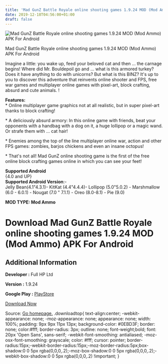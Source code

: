 ```yaml
---
title: 'Mad GunZ Battle Royale online shooting games 1.9.24 MOD (Mod Ammo) APK For Android'
date: 2019-12-18T04:56:00+01:00
draft: false
---
```


![Mad GunZ Battle Royale online shooting games 1.9.24 MOD (Mod Ammo) APK For Android](https://i2.wp.com/apkhome.net/wp-content/uploads/2019/11/Mad-GunZ-Battle-Royale-online-shooting-games.png "Mad GunZ Battle Royale online shooting games 1.9.24 MOD (Mod Ammo) APK For Android")

  

Mad GunZ Battle Royale online shooting games 1.9.24 MOD (Mod Ammo) APK For Android

Imagine a little: you wake up, feed your beloved cat and then ... the carnage begins! Where did Mr. Bouldepoil go and ... what is this armored turkey? Does it have anything to do with unicorns? But what is this BINZ? It's up to you to discover this adventure that reinvents online shooter and FPS, free war games and multiplayer online games with pixel-art, block crafting, absurd and cute animals. !

**Features:**  
\* Online multiplayer game graphics not at all realistic, but in super pixel-art thanks to block crafting!

\* A deliciously absurd armory: In this online game with friends, beat your opponents with a handbag with a dog on it, a huge lollipop or a magic wand. Or strafe them with ... cat hair!

\* Enemies among the top of the line multiplayer online war, action and other FPS games: zombies, barjos chickens and even an insane octopus!

\* That's not all! Mad GunZ online shooting game is the first of the free online block crafting games online in which you can see your feet!

**Supported Android**  
{4.0 and UP}  
**Supported Android Version**:-  
Jelly Bean(4.1"4.3.1)- KitKat (4.4"4.4.4)- Lollipop (5.0"5.0.2) - Marshmallow (6.0 - 6.0.1) - Nougat (7.0 " 7.1.1) - Oreo (8.0-8.1) - Pie (9.0)

**MOD TYPE: Mod Ammo**

Download Mad GunZ Battle Royale online shooting games 1.9.24 MOD (Mod Ammo) APK For Android
===========================================================================================

Additional Information
----------------------

**Developer :** Full HP Ltd

**Version :** 1.9.24

**Google Play :** [PlayStore](https://play.google.com/store/apps/details?id=com.mad.gunz)

  

[Download Now](https://store4app.co/post/mad-gunz-battle-royale-online-shooting-games-1-9-24-mod-mod-ammo-apk-for-android_1574520518)

  
Source: [Go homepage.](https://store4app.co/post/mad-gunz-battle-royale-online-shooting-games-1-9-24-mod-mod-ammo-apk-for-android_1574520518) .downloadtop{ text-align:center; -webkit-appearance: none; -moz-appearance: none; appearance: none; width: 100%; padding: 9px 9px 11px 13px; background-color: #0EBD3F; border: none; color:#fff; border-radius: 3px; outline: none; font-weight;bold; font: 20px 'Open Sans', sans-serif; -webkit-font-smoothing: antialiased; -moz-osx-font-smoothing: grayscale; color: #fff; cursor: pointer; border-radius:15px;-webkit-border-radius:15px;-moz-border-radius:5px;box-shadow:0 0 5px rgba(0,0,0,.2);-moz-box-shadow:0 0 5px rgba(0,0,0,.2);-webkit-box-shadow:0 0 5px rgba(0,0,0,.2) !important; }